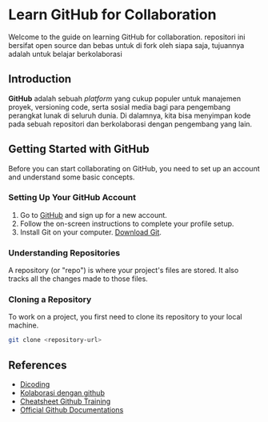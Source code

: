 # Learn GitHub for Collaboration

Welcome to the guide on learning GitHub for collaboration. repositori ini bersifat open source dan bebas untuk di fork oleh siapa saja, tujuannya adalah untuk belajar berkolaborasi

## Introduction

**GitHub** adalah sebuah *platform* yang cukup populer untuk manajemen proyek, versioning code, serta sosial media bagi para pengembang perangkat lunak di seluruh dunia. Di dalamnya, kita bisa menyimpan kode pada sebuah repositori dan berkolaborasi dengan pengembang yang lain.

## Getting Started with GitHub

Before you can start collaborating on GitHub, you need to set up an account and understand some basic concepts.

### Setting Up Your GitHub Account

1. Go to [GitHub](https://github.com) and sign up for a new account.
2. Follow the on-screen instructions to complete your profile setup.
3. Install Git on your computer. [Download Git](https://git-scm.com/downloads).

### Understanding Repositories

A repository (or "repo") is where your project's files are stored. It also tracks all the changes made to those files.

### Cloning a Repository

To work on a project, you first need to clone its repository to your local machine.

```bash
git clone <repository-url>

```
## References
- [Dicoding](https://www.dicoding.com/blog/cara-berkolaborasi-di-repositori-github/)
- [Kolaborasi dengan github](https://github.com/bantenprov/cara-penggunaan-github)
- [Cheatsheet Github Training](https://training.github.com/downloads/github-git-cheat-sheet/)
- [Official Github Documentations](https://docs.github.com/en)